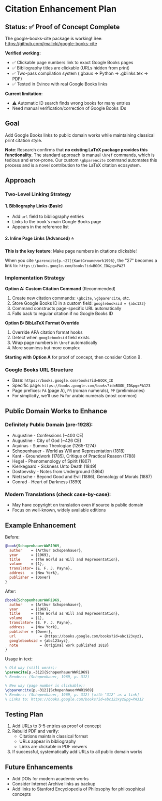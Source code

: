 # Citation Enhancement Plan

## Status: ✅ Proof of Concept Complete

The google-books-cite package is working! See: https://github.com/jmalicki/google-books-cite

**Verified working:**
- ✅ Clickable page numbers link to exact Google Books pages
- ✅ Bibliography titles are clickable (URLs hidden from print)
- ✅ Two-pass compilation system (.gbaux → Python → .gblinks.tex → PDF)
- ✅ Tested in Evince with real Google Books links

**Current limitation:**
- ⚠️ Automatic ID search finds wrong books for many entries
- Need manual verification/correction of Google Books IDs

## Goal
Add Google Books links to public domain works while maintaining classical print citation style.

**Note**: Research confirms that **no existing LaTeX package provides this functionality**. 
The standard approach is manual `\href` commands, which is tedious and error-prone. Our custom 
`\gbparencite` command automates this process and is a novel contribution to the LaTeX citation ecosystem.

## Approach

### Two-Level Linking Strategy

#### 1. Bibliography Links (Basic)
- Add `url` field to bibliography entries
- Links to the book's main Google Books page
- Appears in the reference list

#### 2. Inline Page Links (Advanced) ⭐
**This is the key feature**: Make page numbers in citations clickable!

When you cite `\parencite[p.~27]{KantGroundwork1996}`, the "27" becomes a link to:
`https://books.google.com/books?id=BOOK_ID&pg=PA27`

### Implementation Strategy

**Option A: Custom Citation Command** (Recommended)
1. Create new citation commands: `\gbcite`, `\gbparencite`, etc.
2. Store Google Books ID in a custom field: `googlebooksid = {abc123}`
3. Command constructs page-specific URL automatically
4. Falls back to regular citation if no Google Books ID

**Option B: BibLaTeX Format Override**
1. Override APA citation format hooks
2. Detect when `googlebooksid` field exists
3. Wrap page numbers in `\href` automatically
4. More seamless but more complex

**Starting with Option A** for proof of concept, then consider Option B.

### Google Books URL Structure
- Base: `https://books.google.com/books?id=BOOK_ID`
- Specific page: `https://books.google.com/books?id=BOOK_ID&pg=PA123`
- Page prefixes: `PA` (page A), `PR` (roman numerals), `PP` (preliminaries)
- For simplicity, we'll use `PA` for arabic numerals (most common)

## Public Domain Works to Enhance

### Definitely Public Domain (pre-1928):
- Augustine - Confessions (~400 CE)
- Augustine - City of God (~426 CE)
- Aquinas - Summa Theologiae (1265-1274)
- Schopenhauer - World as Will and Representation (1818)
- Kant - Groundwork (1785), Critique of Practical Reason (1788)
- Hegel - Phenomenology of Spirit (1807)
- Kierkegaard - Sickness Unto Death (1849)
- Dostoevsky - Notes from Underground (1864)
- Nietzsche - Beyond Good and Evil (1886), Genealogy of Morals (1887)
- Conrad - Heart of Darkness (1899)

### Modern Translations (check case-by-case):
- May have copyright on translation even if source is public domain
- Focus on well-known, widely available editions

## Example Enhancement

Before:
```bibtex
@book{SchopenhauerWWR1969,
  author    = {Arthur Schopenhauer},
  year      = {1969},
  title     = {The World as Will and Representation},
  volume    = {1},
  translator= {E. F. J. Payne},
  address   = {New York},
  publisher = {Dover}
}
```

After:
```bibtex
@book{SchopenhauerWWR1969,
  author    = {Arthur Schopenhauer},
  year      = {1969},
  title     = {The World as Will and Representation},
  volume    = {1},
  translator= {E. F. J. Payne},
  address   = {New York},
  publisher = {Dover},
  url           = {https://books.google.com/books?id=abc123xyz},
  googlebooksid = {abc123xyz},
  note          = {Original work published 1818}
}
```

Usage in text:
```latex
% Old way (still works):
\parencite[p.~312]{SchopenhauerWWR1969}
% Renders: (Schopenhauer, 1969, p. 312)

% New way (page number is clickable):
\gbparencite[p.~312]{SchopenhauerWWR1969}
% Renders: (Schopenhauer, 1969, p. 312) [with "312" as a link]
% Links to: https://books.google.com/books?id=abc123xyz&pg=PA312
```

## Testing Plan

1. Add URLs to 3-5 entries as proof of concept
2. Rebuild PDF and verify:
   - Citations maintain classical format
   - URLs appear in bibliography
   - Links are clickable in PDF viewers
3. If successful, systematically add URLs to all public domain works

## Future Enhancements

- Add DOIs for modern academic works
- Consider Internet Archive links as backup
- Add links to Stanford Encyclopedia of Philosophy for philosophical concepts
